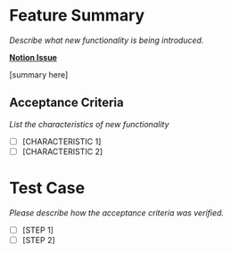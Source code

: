 # Feature Summary
*Describe what new functionality is being introduced.*

**[Notion Issue]()** <br>


[summary here]

## Acceptance Criteria
*List the characteristics of new functionality*

- [ ] [CHARACTERISTIC 1]
- [ ] [CHARACTERISTIC 2]

# Test Case
*Please describe how the acceptance criteria was verified.*
- [ ] [STEP 1]
- [ ] [STEP 2]
